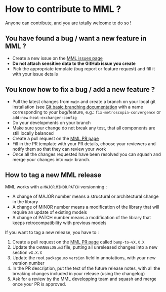 # How to contribute to MML ?

Anyone can contribute, and you are totally welcome to do so !

## You have found a bug / want a new feature in MML ?

- Create a new issue on the [MML issues page](https://github.com/Metroscope-dev/metroscope-modeling-library/issues)
- **Do not attach sensitive data to the GitHub issue you create**
- Pick the appropriate template (bug report or feature request) and fill it with your issue details

## You know how to fix a bug / add a new feature ?

- Pull the latest changes from `main` and create a branch on your local git installation (see [Git basic branching documentation](https://git-scm.com/book/en/v2/Git-Branching-Basic-Branching-and-Merging) with a name corresponding to your bug/feature, e.g.: `fix-metroscopia-convergence` or `add-new-heat-exchanger-config`
- Do your developments on your branch
- Make sure your change do not break any test, that all components are still locally balanced
- Create a pull request on the [MML PR page](https://github.com/Metroscope-dev/metroscope-modeling-library/pulls)
- Fill in the PR template with your PR details, choose your reviewers and notify them so that they can review your work
- Once all the changes requested have been resolved you can squash and merge your changes into `main` branch.

## How to tag a new MML release

MML works with a `MAJOR`.`MINOR`.`PATCH` versionning :

* A change of MAJOR number means a structural or architectural change in the library
* A change of MINOR number means a modification of the library that will require an update of existing models
* A change of PATCH number means a modification of the library that keeps retrocompatibility with previous models

If you want to tag a new release, you have to :

1. Create a pull request on the [MML PR page](https://github.com/Metroscope-dev/metroscope-modeling-library/pulls) called `bump-to-vX.X.X`
2. Update the `CHANGELOG.md` file, putting all unreleased changes into a new section `vX.X.X`
3. Update the root `package.mo` `version` field in annotations, with your new version number
4. In the PR description, put the text of the future release notes, with all the breaking changes included in your release (using the changelog)
5. Ask for a review by the MML developping team and squash and merge once your PR is approved.
